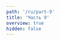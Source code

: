 ```yaml
---
path: '/ru/part-9'
title: 'Часть 9'
overview: true
hidden: false
---
```


<pages-in-this-section></pages-in-this-section>

<exercises-in-this-section></exercises-in-this-section>